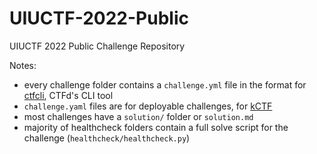 # UIUCTF-2022-Public
UIUCTF 2022 Public Challenge Repository

Notes:
- every challenge folder contains a `challenge.yml` file in the format for [ctfcli](https://github.com/CTFd/ctfcli), CTFd's CLI tool
- `challenge.yaml` files are for deployable challenges, for [kCTF](https://github.com/google/kctf)
- most challenges have a `solution/` folder or `solution.md`
- majority of healthcheck folders contain a full solve script for the challenge (`healthcheck/healthcheck.py`)
